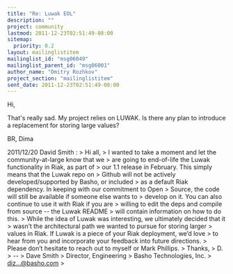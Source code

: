 ```yaml
---
title: "Re: Luwak EOL"
description: ""
project: community
lastmod: 2011-12-23T02:51:49-08:00
sitemap:
  priority: 0.2
layout: mailinglistitem
mailinglist_id: "msg06049"
mailinglist_parent_id: "msg06001"
author_name: "Dmitry Rozhkov"
project_section: "mailinglistitem"
sent_date: 2011-12-23T02:51:49-08:00
---
```



Hi,

That's really sad. My project relies on LUWAK.
Is there any plan to introduce a replacement for storing large values?

BR,
Dima

2011/12/20 David Smith :
&gt; Hi all,
&gt; I wanted to take a moment and let the community-at-large know that we
&gt; are going to end-of-life the Luwak functionality in Riak, as part of
&gt; our 1.1 release in February. This simply means that the Luwak repo on
&gt; Github will not be actively developed/supported by Basho, or included
&gt; as a default Riak dependency. In keeping with our commitment to Open
&gt; Source, the code will still be available if someone else wants to
&gt; develop on it. You can also continue to use it with Riak if you are
&gt; willing to edit the deps and compile from source -- the Luwak README
&gt; will contain information on how to do this.
&gt; While the idea of Luwak was interesting, we ultimately decided that it
&gt; wasn’t the architectural path we wanted to pursue for storing larger
&gt; values in Riak. If Luwak is a piece of your Riak deployment, we’d love
&gt; to hear from you and incorporate your feedback into future directions.
&gt; Please don’t hesitate to reach out to myself or Mark Phillips.
&gt; Thanks,
&gt; D.
&gt; --
&gt; Dave Smith
&gt; Director, Engineering
&gt; Basho Technologies, Inc.
&gt; diz...@basho.com
&gt;

